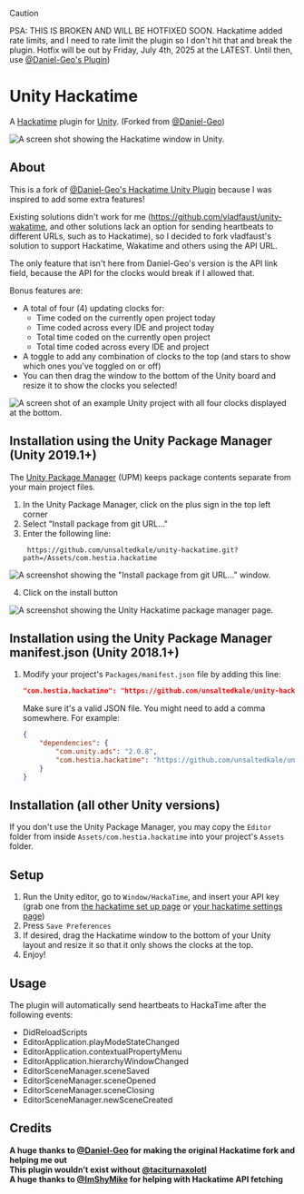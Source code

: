 >[!CAUTION]
>PSA: THIS IS BROKEN AND WILL BE HOTFIXED SOON. Hackatime added rate limits, and I need to rate limit the plugin so I don't hit that and break the plugin. Hotfix will be out by Friday, July 4th, 2025 at the LATEST. Until then, use [@Daniel-Geo's Plugin](https://github.com/Daniel-Geo/unity-hackatime))
# Unity Hackatime

A [Hackatime](https://hackatime.hackclub.com/) plugin for [Unity](https://unity.com). (Forked from [@Daniel-Geo](https://github.com/Daniel-Geo/unity-hackatime))

![A screen shot showing the Hackatime window in Unity.](https://github.com/user-attachments/assets/50eebaec-0248-40f2-90c9-a70cb15c5e88)


## About

This is a fork of [@Daniel-Geo's Hackatime Unity Plugin](https://github.com/Daniel-Geo/unity-hackatime) because I was inspired to add some extra features! 

Existing solutions didn't work for me (https://github.com/vladfaust/unity-wakatime, and other solutions lack an option for sending heartbeats to different URLs, such as to Hackatime), so I decided to fork vladfaust's solution to support Hackatime, Wakatime and others using the API URL.

The only feature that isn't here from Daniel-Geo's version is the API link field, because the API for the clocks would break if I allowed that.

Bonus features are:
- A total of four (4) updating clocks for:
   - Time coded on the currently open project today
   - Time coded across every IDE and project today
   - Total time coded on the currently open project
   - Total time coded across every IDE and project 
- A toggle to add any combination of clocks to the top (and stars to show which ones you've toggled on or off)
- You can then drag the window to the bottom of the Unity board and resize it to show the clocks you selected!
  
![A screen shot of an example Unity project with all four clocks displayed at the bottom.](https://github.com/user-attachments/assets/f640ab60-5190-40eb-97dc-e04125bd0ecc)



## Installation using the Unity Package Manager (Unity 2019.1+)

The [Unity Package Manager](https://docs.unity3d.com/Packages/com.unity.package-manager-ui@1.8/manual/index.html) (UPM) keeps package contents separate from your main project files.

1. In the Unity Package Manager, click on the plus sign in the top left corner
2. Select "Install package from git URL..."
3. Enter the following line:
   ```
    https://github.com/unsaltedkale/unity-hackatime.git?path=/Assets/com.hestia.hackatime
    ```
![A screenshot showing the "Install package from git URL..." window.](https://github.com/user-attachments/assets/6ff94df3-c11b-4cf3-8667-f49cc0740225)

4. Click on the install button

![A screenshot showing the Unity Hackatime package manager page.](https://github.com/user-attachments/assets/3ff57cbf-30ab-4a01-9747-87a0c669f7c0)





## Installation using the Unity Package Manager manifest.json (Unity 2018.1+)

1. Modify your project's `Packages/manifest.json` file by adding this line:

    ```json
    "com.hestia.hackatime": "https://github.com/unsaltedkale/unity-hackatime.git?path=/Assets/com.hestia.hackatime"
    ```

    Make sure it's a valid JSON file. You might need to add a comma somewhere. For example:

    ```json
    {
        "dependencies": {
            "com.unity.ads": "2.0.8",
            "com.hestia.hackatime": "https://github.com/unsaltedkale/unity-hackatime.git?path=/Assets/com.hestia.hackatime"
        }
    }
    ```

## Installation (all other Unity versions)

If you don't use the Unity Package Manager, you may copy the `Editor` folder from inside `Assets/com.hestia.hackatime` into your project's `Assets` folder.

## Setup

1. Run the Unity editor, go to `Window/HackaTime`, and insert your API key (grab one from [the hackatime set up page](https://hackatime.hackclub.com/my/wakatime_setup) or [your hackatime settings page](https://hackatime.hackclub.com/my/settings))
2. Press `Save Preferences`
3. If desired, drag the Hackatime window to the bottom of your Unity layout and resize it so that it only shows the clocks at the top.
4. Enjoy!

## Usage

The plugin will automatically send heartbeats to HackaTime after the following events:

* DidReloadScripts
* EditorApplication.playModeStateChanged
* EditorApplication.contextualPropertyMenu
* EditorApplication.hierarchyWindowChanged
* EditorSceneManager.sceneSaved
* EditorSceneManager.sceneOpened
* EditorSceneManager.sceneClosing
* EditorSceneManager.newSceneCreated

## Credits

__A huge thanks to [@Daniel-Geo](https://github.com/Daniel-Geo) for making the original Hackatime fork and helping me out__  
__This plugin wouldn’t exist without [@taciturnaxolotl](https://github.com/taciturnaxolotl)__  
__A huge thanks to [@ImShyMike](https://github.com/ImShyMike) for helping with Hackatime API fetching__

